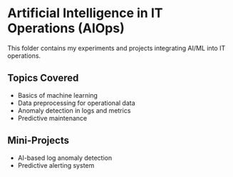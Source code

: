 # Artificial Intelligence in IT Operations (AIOps)

This folder contains my experiments and projects integrating AI/ML into IT operations.

## Topics Covered
- Basics of machine learning
- Data preprocessing for operational data
- Anomaly detection in logs and metrics
- Predictive maintenance

## Mini-Projects
- AI-based log anomaly detection
- Predictive alerting system
